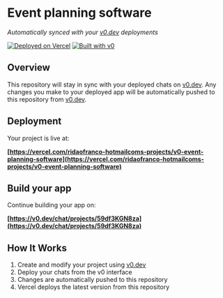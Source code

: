 # Event planning software

*Automatically synced with your [v0.dev](https://v0.dev) deployments*

[![Deployed on Vercel](https://img.shields.io/badge/Deployed%20on-Vercel-black?style=for-the-badge&logo=vercel)](https://vercel.com/ridaofranco-hotmailcoms-projects/v0-event-planning-software)
[![Built with v0](https://img.shields.io/badge/Built%20with-v0.dev-black?style=for-the-badge)](https://v0.dev/chat/projects/59df3KGN8za)

## Overview

This repository will stay in sync with your deployed chats on [v0.dev](https://v0.dev).
Any changes you make to your deployed app will be automatically pushed to this repository from [v0.dev](https://v0.dev).

## Deployment

Your project is live at:

**[https://vercel.com/ridaofranco-hotmailcoms-projects/v0-event-planning-software](https://vercel.com/ridaofranco-hotmailcoms-projects/v0-event-planning-software)**

## Build your app

Continue building your app on:

**[https://v0.dev/chat/projects/59df3KGN8za](https://v0.dev/chat/projects/59df3KGN8za)**

## How It Works

1. Create and modify your project using [v0.dev](https://v0.dev)
2. Deploy your chats from the v0 interface
3. Changes are automatically pushed to this repository
4. Vercel deploys the latest version from this repository